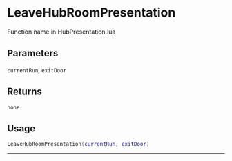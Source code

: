 # LeaveHubRoomPresentation
Function name in HubPresentation.lua
## Parameters
`currentRun`, `exitDoor`
## Returns
`none`
## Usage
```lua
LeaveHubRoomPresentation(currentRun, exitDoor)
```
---

